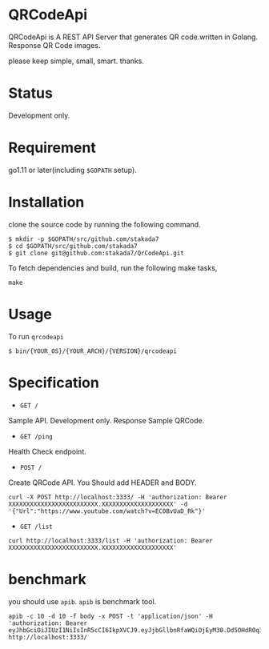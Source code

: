 # QRCodeApi
QRCodeApi is A REST API Server that generates QR code.written in Golang.
Response QR Code images.

please keep simple, small, smart. thanks.

# Status
Development only.

# Requirement
go1.11 or later(including `$GOPATH` setup).

# Installation

clone the source code by running the following command.
```
$ mkdir -p $GOPATH/src/github.com/stakada7
$ cd $GOPATH/src/github.com/stakada7
$ git clone git@github.com:stakada7/QrCodeApi.git
```

To fetch dependencies and build, run the following make tasks,
```
make
```

# Usage

To run `qrcodeapi`
```
$ bin/{YOUR_OS}/{YOUR_ARCH}/{VERSION}/qrcodeapi
```

# Specification

- `GET /`

Sample API. Development only. Response Sample QRCode.


- `GET /ping`

Health Check endpoint.

- `POST /`

Create QRCode API. You Should add HEADER and BODY.

```
curl -X POST http://localhost:3333/ -H 'authorization: Bearer XXXXXXXXXXXXXXXXXXXXXXXXX.XXXXXXXXXXXXXXXXXXXX' -d '{"Url":"https://www.youtube.com/watch?v=EC0BvUaD_Rk"}'
```

- `GET /list`

```
curl http://localhost:3333/list -H 'authorization: Bearer XXXXXXXXXXXXXXXXXXXXXXXXX.XXXXXXXXXXXXXXXXXXXX'
```

# benchmark

you should use `apib`. `apib` is benchmark tool.

```
apib -c 10 -d 10 -f body -x POST -t 'application/json' -H 'authorization: Bearer eyJhbGciOiJIUzI1NiIsInR5cCI6IkpXVCJ9.eyJjbGllbnRfaWQiOjEyM30.Dd5OHdR0q32rc5SQEroras2j8m4DUmMYuNpjrsUTW6E' http://localhost:3333/
```
